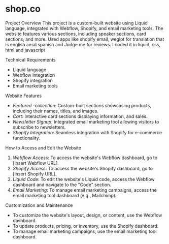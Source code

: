# shop.co
Project Overview
This project is a custom-built website using Liquid language, integrated with Webflow, Shopify, and email marketing tools. The website features various sections, including speaker sections, card sections, and more. Used apps like shopify email, weglot for translation that is english ansd spanish and Judge.me for reviews. I coded it in liquid, css, html and javascript

Technical Requirements
- Liquid language
- Webflow integration
- Shopify integration
- Email marketing tools

Website Features
- *Featured -collection*: Custom-built sections showcasing products, including their names, titles, and images.
- *Cart*: Interactive card sections displaying information, and sales.
- *Newsletter Signup*: Integrated email marketing tool allowing visitors to subscribe to newsletters.
- *Shopify Integration*: Seamless integration with Shopify for e-commerce functionality.

How to Access and Edit the Website
1. *Webflow Access*: To access the website's Webflow dashboard, go to [insert Webflow URL].
2. *Shopify Access*: To access the website's Shopify dashboard, go to [insert Shopify URL].
3. *Liquid Code*: To edit the website's Liquid code, access the Webflow dashboard and navigate to the "Code" section.
4. *Email Marketing*: To manage email marketing campaigns, access the email marketing tool dashboard (e.g., Mailchimp).

Customization and Maintenance
- To customize the website's layout, design, or content, use the Webflow dashboard.
- To update products, pricing, or inventory, use the Shopify dashboard.
- To manage email marketing campaigns, use the email marketing tool dashboard.
